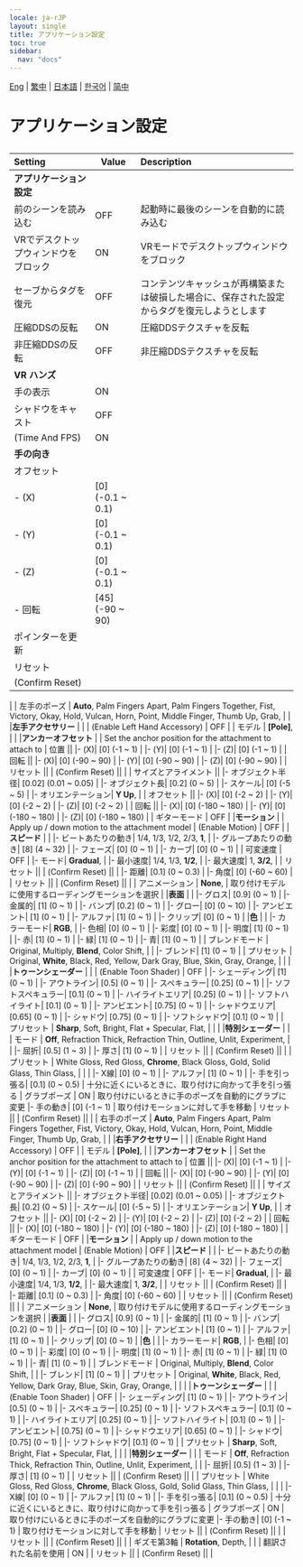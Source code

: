 ```yaml
---
locale: ja-rJP
layout: single
title: アプリケーション設定
toc: true
sidebar:
  nav: "docs"
---
```

[Eng](/dancexr/menu/2025.4/system/application_settings.md) | [繁中](/tw/dancexr/menu/2025.4/system/application_settings.md) | [日本語](/jp/dancexr/menu/2025.4/system/application_settings.md) | [한국어](/kr/dancexr/menu/2025.4/system/application_settings.md) | [简中](/zh/dancexr/menu/2025.4/system/application_settings.md)
# アプリケーション設定
## 
| Setting | Value | Description |
| :--- | --- | :--- |
|**アプリケーション設定** | | 
| 前のシーンを読み込む | OFF | 起動時に最後のシーンを自動的に読み込む
| VRでデスクトップウィンドウをブロック | ON | VRモードでデスクトップウィンドウをブロック
| セーブからタグを復元 | OFF | コンテンツキャッシュが再構築または破損した場合に、保存された設定からタグを復元しようとします
| 圧縮DDSの反転 | ON | 圧縮DDSテクスチャを反転
| 非圧縮DDSの反転 | OFF | 非圧縮DDSテクスチャを反転
|**VR ハンズ** | | 
| 手の表示 | ON | 
| シャドウをキャスト | OFF | 
| (Time And FPS) | ON | 
|**手の向き** | | 
| オフセット || 
|- (X)| [0] (-0.1 ~ 0.1) | 
|- (Y)| [0] (-0.1 ~ 0.1) | 
|- (Z)| [0] (-0.1 ~ 0.1) | 
|- 回転| [45] (-90 ~ 90) | 
| ポインターを更新 || 
| リセット || 
| (Confirm Reset) || 
|
| 左手のポーズ |  **Auto**,  Palm Fingers Apart,  Palm Fingers Together,  Fist,  Victory,  Okay,  Hold,  Vulcan,  Horn,  Point,  Middle Finger,  Thumb Up,  Grab,  |  |
|**左手アクセサリー** | | 
| (Enable Left Hand Accessory) | OFF | 
| モデル |  **[Pole]**,  |  |
|**アンカーオフセット** | | Set the anchor position for the attachment to attach to
| 位置 || 
|- (X)| [0] (-1 ~ 1) | 
|- (Y)| [0] (-1 ~ 1) | 
|- (Z)| [0] (-1 ~ 1) | 
| 回転 || 
|- (X)| [0] (-90 ~ 90) | 
|- (Y)| [0] (-90 ~ 90) | 
|- (Z)| [0] (-90 ~ 90) | 
| リセット || 
| (Confirm Reset) || 
|
| サイズとアライメント || 
|- オブジェクト半径| [0.02] (0.01 ~ 0.05) | 
|- オブジェクト長| [0.2] (0 ~ 5) | 
|- スケール| [0] (-5 ~ 5) | 
|- オリエンテーション|  **Y Up**,  | 
| オフセット || 
|- (X)| [0] (-2 ~ 2) | 
|- (Y)| [0] (-2 ~ 2) | 
|- (Z)| [0] (-2 ~ 2) | 
| 回転 || 
|- (X)| [0] (-180 ~ 180) | 
|- (Y)| [0] (-180 ~ 180) | 
|- (Z)| [0] (-180 ~ 180) | 
| ギターモード | OFF | 
|**モーション** | | Apply up / down motion to the attachment model
| (Enable Motion) | OFF | 
|**スピード** | | 
|- ビートあたりの動き|  1/4,  1/3,  1/2,  2/3,  **1**,  | 
|- グループあたりの動き| [8] (4 ~ 32) | 
|- フェーズ| [0] (0 ~ 1) | 
|- カーブ| [0] (0 ~ 1) | 
| 可変速度 | OFF | 
|- モード|  **Gradual**,  | 
|- 最小速度|  1/4,  1/3,  **1/2**,  | 
|- 最大速度|  1,  **3/2**,  | 
| リセット || 
| (Confirm Reset) || 
|
|- 距離| [0.1] (0 ~ 0.3) | 
|- 角度| [0] (-60 ~ 60) | 
| リセット || 
| (Confirm Reset) || 
|
| アニメーション |  **None**,  | 取り付けモデルに使用するローディングモーションを選択 |
|**表面** | | 
|- グロス| [0.9] (0 ~ 1) | 
|- 金属的| [1] (0 ~ 1) | 
|- バンプ| [0.2] (0 ~ 1) | 
|- グロー| [0] (0 ~ 10) | 
|- アンビエント| [1] (0 ~ 1) | 
|- アルファ| [1] (0 ~ 1) | 
|- クリップ| [0] (0 ~ 1) | 
|**色** | | 
|- カラーモード|  **RGB**,  | 
|- 色相| [0] (0 ~ 1) | 
|- 彩度| [0] (0 ~ 1) | 
|- 明度| [1] (0 ~ 1) | 
|- 赤| [1] (0 ~ 1) | 
|- 緑| [1] (0 ~ 1) | 
|- 青| [1] (0 ~ 1) | 
| ブレンドモード |  Original,  Multiply,  **Blend**,  Color Shift,  |  |
|- ブレンド| [1] (0 ~ 1) | 
| プリセット |  Original,  **White**,  Black,  Red,  Yellow,  Dark Gray,  Blue,  Skin,  Gray,  Orange,  |  |
|
|**トゥーンシェーダー** | | 
| (Enable Toon Shader) | OFF | 
|- シェーディング| [1] (0 ~ 1) | 
|- アウトライン| [0.5] (0 ~ 1) | 
|- スペキュラー| [0.25] (0 ~ 1) | 
|- ソフトスペキュラー| [0.1] (0 ~ 1) | 
|- ハイライトエリア| [0.25] (0 ~ 1) | 
|- ソフトハイライト| [0.1] (0 ~ 1) | 
|- アンビエント| [0.75] (0 ~ 1) | 
|- シャドウエリア| [0.65] (0 ~ 1) | 
|- シャドウ| [0.75] (0 ~ 1) | 
|- ソフトシャドウ| [0.1] (0 ~ 1) | 
| プリセット |  **Sharp**,  Soft,  Bright,  Flat + Specular,  Flat,  |  |
|
|**特別シェーダー** | | 
| モード |  **Off**,  Refraction Thick,  Refraction Thin,  Outline,  Unlit,  Experiment,  |  |
|- 屈折| [0.5] (1 ~ 3) | 
|- 厚さ| [1] (0 ~ 1) | 
| リセット || 
| (Confirm Reset) || 
|
| プリセット |  White Gloss,  Red Gloss,  **Chrome**,  Black Gloss,  Gold,  Solid Glass,  Thin Glass,  |  |
|
|- X線| [0] (0 ~ 1) | 
|- アルファ| [1] (0 ~ 1) | 
|- 手を引っ張る| [0.1] (0 ~ 0.5) | 十分に近くにいるときに、取り付けに向かって手を引っ張る
| グラブポーズ | ON | 取り付けにいるときに手のポーズを自動的にグラブに変更
|- 手の動き| [0] (-1 ~ 1) | 取り付けモーションに対して手を移動
| リセット || 
| (Confirm Reset) || 
|
| 右手のポーズ |  **Auto**,  Palm Fingers Apart,  Palm Fingers Together,  Fist,  Victory,  Okay,  Hold,  Vulcan,  Horn,  Point,  Middle Finger,  Thumb Up,  Grab,  |  |
|**右手アクセサリー** | | 
| (Enable Right Hand Accessory) | OFF | 
| モデル |  **[Pole]**,  |  |
|**アンカーオフセット** | | Set the anchor position for the attachment to attach to
| 位置 || 
|- (X)| [0] (-1 ~ 1) | 
|- (Y)| [0] (-1 ~ 1) | 
|- (Z)| [0] (-1 ~ 1) | 
| 回転 || 
|- (X)| [0] (-90 ~ 90) | 
|- (Y)| [0] (-90 ~ 90) | 
|- (Z)| [0] (-90 ~ 90) | 
| リセット || 
| (Confirm Reset) || 
|
| サイズとアライメント || 
|- オブジェクト半径| [0.02] (0.01 ~ 0.05) | 
|- オブジェクト長| [0.2] (0 ~ 5) | 
|- スケール| [0] (-5 ~ 5) | 
|- オリエンテーション|  **Y Up**,  | 
| オフセット || 
|- (X)| [0] (-2 ~ 2) | 
|- (Y)| [0] (-2 ~ 2) | 
|- (Z)| [0] (-2 ~ 2) | 
| 回転 || 
|- (X)| [0] (-180 ~ 180) | 
|- (Y)| [0] (-180 ~ 180) | 
|- (Z)| [0] (-180 ~ 180) | 
| ギターモード | OFF | 
|**モーション** | | Apply up / down motion to the attachment model
| (Enable Motion) | OFF | 
|**スピード** | | 
|- ビートあたりの動き|  1/4,  1/3,  1/2,  2/3,  **1**,  | 
|- グループあたりの動き| [8] (4 ~ 32) | 
|- フェーズ| [0] (0 ~ 1) | 
|- カーブ| [0] (0 ~ 1) | 
| 可変速度 | OFF | 
|- モード|  **Gradual**,  | 
|- 最小速度|  1/4,  1/3,  **1/2**,  | 
|- 最大速度|  1,  **3/2**,  | 
| リセット || 
| (Confirm Reset) || 
|
|- 距離| [0.1] (0 ~ 0.3) | 
|- 角度| [0] (-60 ~ 60) | 
| リセット || 
| (Confirm Reset) || 
|
| アニメーション |  **None**,  | 取り付けモデルに使用するローディングモーションを選択 |
|**表面** | | 
|- グロス| [0.9] (0 ~ 1) | 
|- 金属的| [1] (0 ~ 1) | 
|- バンプ| [0.2] (0 ~ 1) | 
|- グロー| [0] (0 ~ 10) | 
|- アンビエント| [1] (0 ~ 1) | 
|- アルファ| [1] (0 ~ 1) | 
|- クリップ| [0] (0 ~ 1) | 
|**色** | | 
|- カラーモード|  **RGB**,  | 
|- 色相| [0] (0 ~ 1) | 
|- 彩度| [0] (0 ~ 1) | 
|- 明度| [1] (0 ~ 1) | 
|- 赤| [1] (0 ~ 1) | 
|- 緑| [1] (0 ~ 1) | 
|- 青| [1] (0 ~ 1) | 
| ブレンドモード |  Original,  Multiply,  **Blend**,  Color Shift,  |  |
|- ブレンド| [1] (0 ~ 1) | 
| プリセット |  Original,  **White**,  Black,  Red,  Yellow,  Dark Gray,  Blue,  Skin,  Gray,  Orange,  |  |
|
|**トゥーンシェーダー** | | 
| (Enable Toon Shader) | OFF | 
|- シェーディング| [1] (0 ~ 1) | 
|- アウトライン| [0.5] (0 ~ 1) | 
|- スペキュラー| [0.25] (0 ~ 1) | 
|- ソフトスペキュラー| [0.1] (0 ~ 1) | 
|- ハイライトエリア| [0.25] (0 ~ 1) | 
|- ソフトハイライト| [0.1] (0 ~ 1) | 
|- アンビエント| [0.75] (0 ~ 1) | 
|- シャドウエリア| [0.65] (0 ~ 1) | 
|- シャドウ| [0.75] (0 ~ 1) | 
|- ソフトシャドウ| [0.1] (0 ~ 1) | 
| プリセット |  **Sharp**,  Soft,  Bright,  Flat + Specular,  Flat,  |  |
|
|**特別シェーダー** | | 
| モード |  **Off**,  Refraction Thick,  Refraction Thin,  Outline,  Unlit,  Experiment,  |  |
|- 屈折| [0.5] (1 ~ 3) | 
|- 厚さ| [1] (0 ~ 1) | 
| リセット || 
| (Confirm Reset) || 
|
| プリセット |  White Gloss,  Red Gloss,  **Chrome**,  Black Gloss,  Gold,  Solid Glass,  Thin Glass,  |  |
|
|- X線| [0] (0 ~ 1) | 
|- アルファ| [1] (0 ~ 1) | 
|- 手を引っ張る| [0.1] (0 ~ 0.5) | 十分に近くにいるときに、取り付けに向かって手を引っ張る
| グラブポーズ | ON | 取り付けにいるときに手のポーズを自動的にグラブに変更
|- 手の動き| [0] (-1 ~ 1) | 取り付けモーションに対して手を移動
| リセット || 
| (Confirm Reset) || 
|
| リセット || 
| (Confirm Reset) || 
|
| ギズモ第3軸 |  **Rotation**,  Depth,  |  |
| 翻訳された名前を使用 | ON | 
| リセット || 
| (Confirm Reset) || 
|
